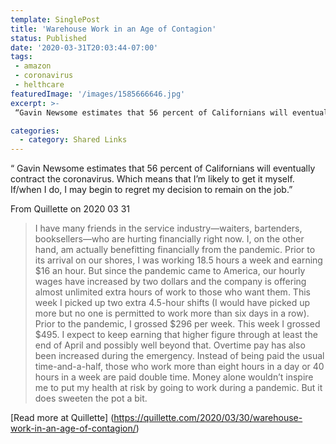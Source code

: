 ```yaml
---
template: SinglePost
title: 'Warehouse Work in an Age of Contagion'
status: Published
date: '2020-03-31T20:03:44-07:00'
tags:
 - amazon
 - coronavirus
 - helthcare
featuredImage: '/images/1585666646.jpg'
excerpt: >-
 “Gavin Newsome estimates that 56 percent of Californians will eventually contract the coronavirus. Which means that I’m likely to get it myself. If/when I do, I may begin to regret my decision to remain on the job.”

categories:
  - category: Shared Links
---
```

“ Gavin Newsome estimates that 56 percent of Californians will eventually contract the coronavirus. Which means that I’m likely to get it myself. If/when I do, I may begin to regret my decision to remain on the job.”

From Quillette on 2020 03 31
> I have many friends in the service industry—waiters, bartenders, booksellers—who are hurting financially right now. I, on the other hand, am actually benefitting financially from the pandemic. Prior to its arrival on our shores, I was working 18.5 hours a week and earning $16 an hour. But since the pandemic came to America, our hourly wages have increased by two dollars and the company is offering almost unlimited extra hours of work to those who want them. This week I picked up two extra 4.5-hour shifts (I would have picked up more but no one is permitted to work more than six days in a row). Prior to the pandemic, I grossed $296 per week. This week I grossed $495. I expect to keep earning that higher figure through at least the end of April and possibly well beyond that. Overtime pay has also been increased during the emergency. Instead of being paid the usual time-and-a-half, those who work more than eight hours in a day or 40 hours in a week are paid double time. Money alone wouldn’t inspire me to put my health at risk by going to work during a pandemic. But it does sweeten the pot a bit.


[Read more at Quillette] (https://quillette.com/2020/03/30/warehouse-work-in-an-age-of-contagion/)
